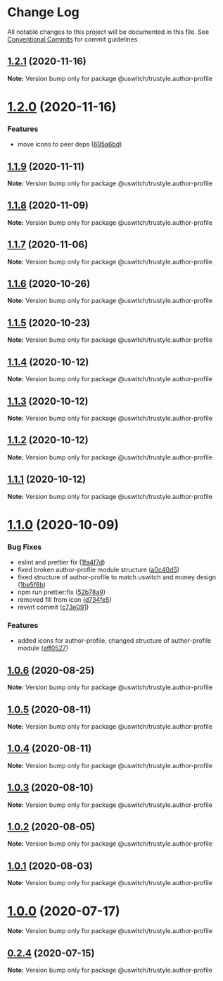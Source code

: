 # Change Log

All notable changes to this project will be documented in this file.
See [Conventional Commits](https://conventionalcommits.org) for commit guidelines.

## [1.2.1](https://github.com/uswitch/trustyle/compare/@uswitch/trustyle.author-profile@1.2.0...@uswitch/trustyle.author-profile@1.2.1) (2020-11-16)

**Note:** Version bump only for package @uswitch/trustyle.author-profile





# [1.2.0](https://github.com/uswitch/trustyle/compare/@uswitch/trustyle.author-profile@1.1.9...@uswitch/trustyle.author-profile@1.2.0) (2020-11-16)


### Features

* move icons to peer deps ([695a6bd](https://github.com/uswitch/trustyle/commit/695a6bd))





## [1.1.9](https://github.com/uswitch/trustyle/compare/@uswitch/trustyle.author-profile@1.1.8...@uswitch/trustyle.author-profile@1.1.9) (2020-11-11)

**Note:** Version bump only for package @uswitch/trustyle.author-profile





## [1.1.8](https://github.com/uswitch/trustyle/compare/@uswitch/trustyle.author-profile@1.1.7...@uswitch/trustyle.author-profile@1.1.8) (2020-11-09)

**Note:** Version bump only for package @uswitch/trustyle.author-profile





## [1.1.7](https://github.com/uswitch/trustyle/compare/@uswitch/trustyle.author-profile@1.1.6...@uswitch/trustyle.author-profile@1.1.7) (2020-11-06)

**Note:** Version bump only for package @uswitch/trustyle.author-profile





## [1.1.6](https://github.com/uswitch/trustyle/compare/@uswitch/trustyle.author-profile@1.1.5...@uswitch/trustyle.author-profile@1.1.6) (2020-10-26)

**Note:** Version bump only for package @uswitch/trustyle.author-profile





## [1.1.5](https://github.com/uswitch/trustyle/compare/@uswitch/trustyle.author-profile@1.1.4...@uswitch/trustyle.author-profile@1.1.5) (2020-10-23)

**Note:** Version bump only for package @uswitch/trustyle.author-profile





## [1.1.4](https://github.com/uswitch/trustyle/compare/@uswitch/trustyle.author-profile@1.1.2...@uswitch/trustyle.author-profile@1.1.4) (2020-10-12)

**Note:** Version bump only for package @uswitch/trustyle.author-profile





## [1.1.3](https://github.com/uswitch/trustyle/compare/@uswitch/trustyle.author-profile@1.1.2...@uswitch/trustyle.author-profile@1.1.3) (2020-10-12)

**Note:** Version bump only for package @uswitch/trustyle.author-profile





## [1.1.2](https://github.com/uswitch/trustyle/compare/@uswitch/trustyle.author-profile@1.1.0...@uswitch/trustyle.author-profile@1.1.2) (2020-10-12)

**Note:** Version bump only for package @uswitch/trustyle.author-profile





## [1.1.1](https://github.com/uswitch/trustyle/compare/@uswitch/trustyle.author-profile@1.1.0...@uswitch/trustyle.author-profile@1.1.1) (2020-10-12)

**Note:** Version bump only for package @uswitch/trustyle.author-profile





# [1.1.0](https://github.com/uswitch/trustyle/compare/@uswitch/trustyle.author-profile@1.0.9...@uswitch/trustyle.author-profile@1.1.0) (2020-10-09)


### Bug Fixes

* eslint and prettier fix ([1fa4f7d](https://github.com/uswitch/trustyle/commit/1fa4f7d))
* fixed broken author-profile module structure ([a0c40d5](https://github.com/uswitch/trustyle/commit/a0c40d5))
* fixed structure of author-profile to match uswitch and money design ([1be5f6b](https://github.com/uswitch/trustyle/commit/1be5f6b))
* npm run prettier:fix ([52b78a9](https://github.com/uswitch/trustyle/commit/52b78a9))
* removed fill from icon ([d734fe5](https://github.com/uswitch/trustyle/commit/d734fe5))
* revert commit ([c73e091](https://github.com/uswitch/trustyle/commit/c73e091))


### Features

* added icons for author-profile, changed structure of author-profile module ([aff0527](https://github.com/uswitch/trustyle/commit/aff0527))






## [1.0.6](https://github.com/uswitch/trustyle/compare/@uswitch/trustyle.author-profile@1.0.5...@uswitch/trustyle.author-profile@1.0.6) (2020-08-25)

**Note:** Version bump only for package @uswitch/trustyle.author-profile





## [1.0.5](https://github.com/uswitch/trustyle/compare/@uswitch/trustyle.author-profile@1.0.4...@uswitch/trustyle.author-profile@1.0.5) (2020-08-11)

**Note:** Version bump only for package @uswitch/trustyle.author-profile





## [1.0.4](https://github.com/uswitch/trustyle/compare/@uswitch/trustyle.author-profile@1.0.3...@uswitch/trustyle.author-profile@1.0.4) (2020-08-11)

**Note:** Version bump only for package @uswitch/trustyle.author-profile





## [1.0.3](https://github.com/uswitch/trustyle/compare/@uswitch/trustyle.author-profile@1.0.0...@uswitch/trustyle.author-profile@1.0.3) (2020-08-10)

**Note:** Version bump only for package @uswitch/trustyle.author-profile





## [1.0.2](https://github.com/uswitch/trustyle/compare/@uswitch/trustyle.author-profile@1.0.0...@uswitch/trustyle.author-profile@1.0.2) (2020-08-05)

**Note:** Version bump only for package @uswitch/trustyle.author-profile





## [1.0.1](https://github.com/uswitch/trustyle/compare/@uswitch/trustyle.author-profile@1.0.0...@uswitch/trustyle.author-profile@1.0.1) (2020-08-03)

**Note:** Version bump only for package @uswitch/trustyle.author-profile





# [1.0.0](https://github.com/uswitch/trustyle/compare/@uswitch/trustyle.author-profile@0.2.4...@uswitch/trustyle.author-profile@1.0.0) (2020-07-17)

**Note:** Version bump only for package @uswitch/trustyle.author-profile





## [0.2.4](https://github.com/uswitch/trustyle/compare/@uswitch/trustyle.author-profile@0.2.3...@uswitch/trustyle.author-profile@0.2.4) (2020-07-15)

**Note:** Version bump only for package @uswitch/trustyle.author-profile
